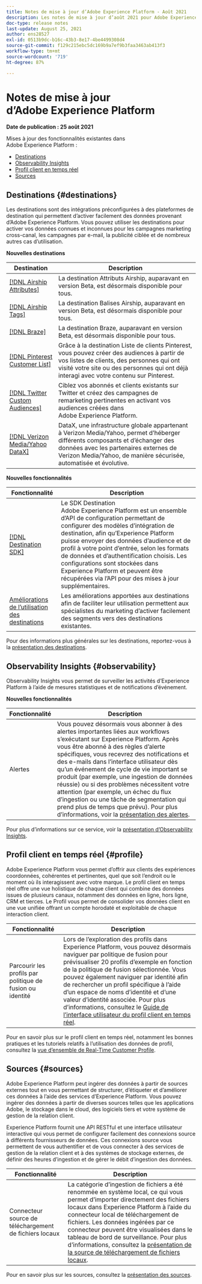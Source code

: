 ```yaml
---
title: Notes de mise à jour d’Adobe Experience Platform - Août 2021
description: Les notes de mise à jour d’août 2021 pour Adobe Experience Platform.
doc-type: release notes
last-update: August 25, 2021
author: ens28527
exl-id: 0513b9dc-b16c-43b3-8e17-4be4499308d4
source-git-commit: f129c215ebc5dc169b9a7ef9b3faa3463ab413f3
workflow-type: tm+mt
source-wordcount: '719'
ht-degree: 87%

---
```


# Notes de mise à jour d’Adobe Experience Platform

**Date de publication : 25 août 2021**

Mises à jour des fonctionnalités existantes dans Adobe Experience Platform :

- [Destinations](#destinations)
- [Observability Insights](#observability)
- [Profil client en temps réel](#profile)
- [Sources](#sources)

## Destinations {#destinations}

Les destinations sont des intégrations préconfigurées à des plateformes de destination qui permettent dʼactiver facilement des données provenant dʼAdobe Experience Platform. Vous pouvez utiliser les destinations pour activer vos données connues et inconnues pour les campagnes marketing cross-canal, les campagnes par e-mail, la publicité ciblée et de nombreux autres cas d’utilisation.

**Nouvelles destinations**

| Destination | Description |
| ----------- | ----------- |
| [[!DNL Airship Attributes]](../../destinations/catalog/mobile-engagement/airship-attributes.md) | La destination Attributs Airship, auparavant en version Beta, est désormais disponible pour tous. |
| [[!DNL Airship Tags]](../../destinations/catalog/mobile-engagement/airship-tags.md) | La destination Balises Airship, auparavant en version Beta, est désormais disponible pour tous. |
| [[!DNL Braze]](../../destinations/catalog/mobile-engagement/braze.md) | La destination Braze, auparavant en version Beta, est désormais disponible pour tous. |
| [[!DNL Pinterest Customer List]](../../destinations/catalog/advertising/pinterest.md) | Grâce à la destination Liste de clients Pinterest, vous pouvez créer des audiences à partir de vos listes de clients, des personnes qui ont visité votre site ou des personnes qui ont déjà interagi avec votre contenu sur Pinterest. |
| [[!DNL Twitter Custom Audiences]](../../destinations/catalog/social/twitter.md) | Ciblez vos abonnés et clients existants sur Twitter et créez des campagnes de remarketing pertinentes en activant vos audiences créées dans Adobe Experience Platform. |
| [[!DNL Verizon Media/Yahoo DataX]](../../destinations/catalog/advertising/datax.md) | DataX, une infrastructure globale appartenant à Verizon Media/Yahoo, permet dʼhéberger différents composants et dʼéchanger des données avec les partenaires externes de Verizon Media/Yahoo, de manière sécurisée, automatisée et évolutive. |

**Nouvelles fonctionnalités**

| Fonctionnalité | Description |
| --- | --- |
| [[!DNL Destination SDK]](../../destinations/destination-sdk/overview.md) | Le SDK Destination Adobe Experience Platform est un ensemble dʼAPI de configuration permettant de configurer des modèles dʼintégration de destination, afin quʼExperience Platform puisse envoyer des données dʼaudience et de profil à votre point dʼentrée, selon les formats de données et dʼauthentification choisis. Les configurations sont stockées dans Experience Platform et peuvent être récupérées via lʼAPI pour des mises à jour supplémentaires. |
| [Améliorations de lʼutilisation des destinations](../../destinations/ui/activation-overview.md) | Les améliorations apportées aux destinations afin de faciliter leur utilisation permettent aux spécialistes du marketing dʼactiver facilement des segments vers des destinations existantes. |

Pour des informations plus générales sur les destinations, reportez-vous à la [présentation des destinations](../../destinations/home.md).

## Observability Insights {#observability}

Observability Insights vous permet de surveiller les activités d’Experience Platform à l’aide de mesures statistiques et de notifications d’événement.

**Nouvelles fonctionnalités**

| Fonctionnalité | Description |
| --- | --- |
| Alertes | Vous pouvez désormais vous abonner à des alertes importantes liées aux workflows s’exécutant sur Experience Platform. Après vous être abonné à des règles dʼalerte spécifiques, vous recevrez des notifications et des e-mails dans lʼinterface utilisateur dès quʼun événement de cycle de vie important se produit (par exemple, une ingestion de données réussie) ou si des problèmes nécessitent votre attention (par exemple, un échec du flux dʼingestion ou une tâche de segmentation qui prend plus de temps que prévu). Pour plus dʼinformations, voir la [présentation des alertes](../../observability/alerts/overview.md). |

Pour plus dʼinformations sur ce service, voir la [présentation dʼObservability Insights](../../observability/home.md).

## Profil client en temps réel {#profile}

Adobe Experience Platform vous permet d’offrir aux clients des expériences coordonnées, cohérentes et pertinentes, quel que soit l’endroit ou le moment où ils interagissent avec votre marque. Le profil client en temps réel offre une vue holistique de chaque client qui combine des données issues de plusieurs canaux, notamment des données en ligne, hors ligne, CRM et tierces. Le Profil vous permet de consolider vos données client en une vue unifiée offrant un compte horodaté et exploitable de chaque interaction client.

| Fonctionnalité | Description |
| ------- | ----------- |
| Parcourir les profils par politique de fusion ou identité | Lors de lʼexploration des profils dans Experience Platform, vous pouvez désormais naviguer par politique de fusion pour prévisualiser 20 profils dʼexemple en fonction de la politique de fusion sélectionnée. Vous pouvez également naviguer par identité afin de rechercher un profil spécifique à lʼaide dʼun espace de noms dʼidentité et dʼune valeur dʼidentité associée. Pour plus d’informations, consultez le [Guide de l’interface utilisateur du profil client en temps réel](../../profile/ui/user-guide.md). |

Pour en savoir plus sur le profil client en temps réel, notamment les bonnes pratiques et les tutoriels relatifs à lʼutilisation des données de profil, consultez la [vue d’ensemble de Real-Time Customer Profile](../../profile/home.md).

## Sources {#sources}

Adobe Experience Platform peut ingérer des données à partir de sources externes tout en vous permettant de structurer, d’étiqueter et d’améliorer ces données à l’aide des services d’Experience Platform. Vous pouvez ingérer des données à partir de diverses sources telles que les applications Adobe, le stockage dans le cloud, des logiciels tiers et votre système de gestion de la relation client.

Experience Platform fournit une API RESTful et une interface utilisateur interactive qui vous permet de configurer facilement des connexions source à différents fournisseurs de données. Ces connexions source vous permettent de vous authentifier et de vous connecter à des services de gestion de la relation client et à des systèmes de stockage externes, de définir des heures d’ingestion et de gérer le débit d’ingestion des données.

| Fonctionnalité | Description |
| ------- | ----------- |
| Connecteur source de téléchargement de fichiers locaux | La catégorie d’ingestion de fichiers a été renommée en système local, ce qui vous permet d’importer directement des fichiers locaux dans Experience Platform à l’aide du connecteur local de téléchargement de fichiers. Les données ingérées par ce connecteur peuvent être visualisées dans le tableau de bord de surveillance. Pour plus dʼinformations, consultez la [présentation de la source de téléchargement de fichiers locaux](../../sources/connectors/local-system/local-file-upload.md). |

Pour en savoir plus sur les sources, consultez la [présentation des sources](../../sources/home.md).
